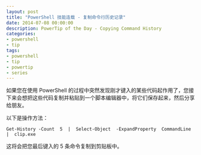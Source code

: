 ```yaml
---
layout: post
title: "PowerShell 技能连载 - 复制命令行历史记录"
date: 2014-07-08 00:00:00
description: PowerTip of the Day - Copying Command History
categories:
- powershell
- tip
tags:
- powershell
- tip
- powertip
- series
---
```

如果您在使用 PowerShell 的过程中突然发现刚才键入的某些代码起作用了，您接下来会想把这些代码复制并粘贴到一个脚本编辑器中，将它们保存起来，然后分享给朋友。

以下是操作方法：

	Get-History -Count  5  |  Select-Object  -ExpandProperty  CommandLine  |  clip.exe

这将会把您最后键入的 5 条命令复制到剪贴板中。

<!--本文国际来源：[Copying Command History](http://community.idera.com/powershell/powertips/b/tips/posts/copying-command-history)-->
